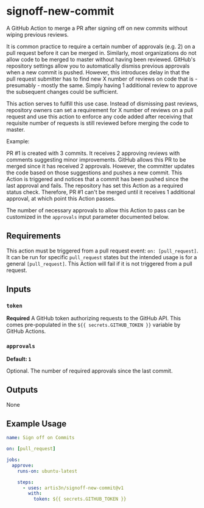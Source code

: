 # signoff-new-commit

A GitHub Action to merge a PR after signing off on new commits without wiping previous reviews.

It is common practice to require a certain number of approvals (e.g. 2) on a pull request before it can be merged in. Similarly, most organizations do not allow code to be merged to master without having been reviewed. GitHub's repository settings allow you to automatically dismiss previous approvals when a new commit is pushed. However, this introduces delay in that the pull request submitter has to find new X number of reviews on code that is - presumably - mostly the same. Simply having 1 additional review to approve the subsequent changes could be sufficient.

This action serves to fulfill this use case. Instead of dismissing past reviews, repository owners can set a requirement for X number of reviews on a pull request and use this action to enforce any code added after receiving that requisite number of requests is still reviewed before merging the code to master.

Example:

PR #1 is created with 3 commits. It receives 2 approving reviews with comments suggesting minor improvements. GitHub allows this PR to be merged since it has received 2 approvals. However, the committer updates the code based on those suggestions and pushes a new commit. This Action is triggered and notices that a commit has been pushed since the last approval and fails. The repository has set this Action as a required status check. Therefore, PR #1 can't be merged until it receives 1 additional approval, at which point this Action passes.

The number of necessary approvals to allow this Action to pass can be customized in the `approvals` input parameter documented below.

## Requirements

This action must be triggered from a pull request event: `on: [pull_request]`. It can be run for specific `pull_request` states but the intended usage is for a general `[pull_request]`. This Action will fail if it is not triggered from a pull request.

## Inputs

### `token`

**Required** A GitHub token authorizing requests to the GitHub API. This comes pre-populated in the `${{ secrets.GITHUB_TOKEN }}` variable by GitHub Actions.

### `approvals`

**Default: `1`**

Optional. The number of required approvals since the last commit.

## Outputs

None

## Example Usage

```yaml
name: Sign off on Commits

on: [pull_request]

jobs:
  approve:
    runs-on: ubuntu-latest

    steps:
      - uses: artis3n/signoff-new-commit@v1
        with:
          token: ${{ secrets.GITHUB_TOKEN }}
```
